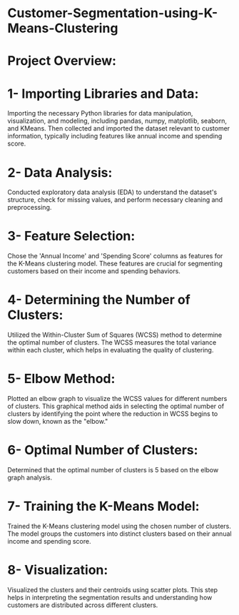 # Customer-Segmentation-using-K-Means-Clustering
# Project Overview:
# 1- Importing Libraries and Data:
Importing the necessary Python libraries for data manipulation, visualization, and modeling, including pandas, numpy, matplotlib, seaborn, and KMeans. Then collected and imported the dataset relevant to customer information, typically including features like annual income and spending score.
# 2- Data Analysis:
Conducted exploratory data analysis (EDA) to understand the dataset's structure, check for missing values, and perform necessary cleaning and preprocessing.
# 3- Feature Selection:
Chose the 'Annual Income' and 'Spending Score' columns as features for the K-Means clustering model. These features are crucial for segmenting customers based on their income and spending behaviors.
# 4- Determining the Number of Clusters:
Utilized the Within-Cluster Sum of Squares (WCSS) method to determine the optimal number of clusters. The WCSS measures the total variance within each cluster, which helps in evaluating the quality of clustering.
# 5- Elbow Method:
Plotted an elbow graph to visualize the WCSS values for different numbers of clusters. This graphical method aids in selecting the optimal number of clusters by identifying the point where the reduction in WCSS begins to slow down, known as the "elbow."
# 6- Optimal Number of Clusters:
Determined that the optimal number of clusters is 5 based on the elbow graph analysis.
# 7- Training the K-Means Model:
Trained the K-Means clustering model using the chosen number of clusters. The model groups the customers into distinct clusters based on their annual income and spending score.
# 8- Visualization:
Visualized the clusters and their centroids using scatter plots. This step helps in interpreting the segmentation results and understanding how customers are distributed across different clusters.
